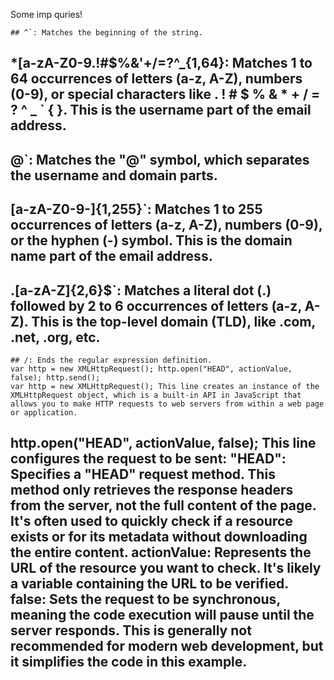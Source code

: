 Some imp quries!


	## ^`: Matches the beginning of the string.							
##	*[a-zA-Z0-9.!#$%&'+/=?^_{1,64}: Matches 1 to 64 occurrences of letters (a-z, A-Z), numbers (0-9), or special characters like . ! # $ % & * + / = ? ^ _ ` { }. This is the username part of the email address.																								
##	@`: Matches the "@" symbol, which separates the username and domain parts.																								
##	[a-zA-Z0-9-]{1,255}`: Matches 1 to 255 occurrences of letters (a-z, A-Z), numbers (0-9), or the hyphen (-) symbol. This is the domain name part of the email address.																								
##	.[a-zA-Z]{2,6}$`: Matches a literal dot (.) followed by 2 to 6 occurrences of letters (a-z, A-Z). This is the top-level domain (TLD), like .com, .net, .org, etc.																								
	## /: Ends the regular expression definition.																								
	var http = new XMLHttpRequest(); http.open("HEAD", actionValue, false); http.send();																								
	var http = new XMLHttpRequest(); This line creates an instance of the XMLHttpRequest object, which is a built-in API in JavaScript that allows you to make HTTP requests to web servers from within a web page or application.																								
																									
##	http.open("HEAD", actionValue, false); This line configures the request to be sent: "HEAD": Specifies a "HEAD" request method. This method only retrieves the response headers from the server, not the full content of the page. It's often used to quickly check if a resource exists or for its metadata without downloading the entire content. actionValue: Represents the URL of the resource you want to check. It's likely a variable containing the URL to be verified. false: Sets the request to be synchronous, meaning the code execution will pause until the server responds. This is generally not recommended for modern web development, but it simplifies the code in this example.																																							

